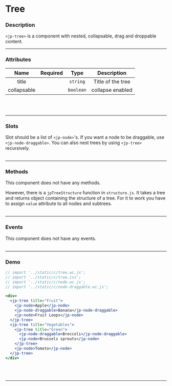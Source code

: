 <!-- import '../static/c/tree.wc.js';
import '../static/c/tree.css';
import '../static/c/node.wc.js';
import '../static/c/node-draggable.wc.js'; -->

# Tree

### Description

`<jp-tree>` is a component with nested, collapsable, drag and droppable content.
****

### Attributes

|  **Name**   | **Required** | **Type**  |  **Description**  |
| :---------: | :----------: | :-------: | :---------------: |
|    title    |              | `string`  | Title of the tree |
| collapsable |              | `boolean` | collapse enabled  |
<br></br>
****

### Slots

Slot should be a list of `<jp-node>`'s.
If you want a node to be draggable, use `<jp-node-draggable>`.
You can also nest trees by using `<jp-tree>` recursively.
<br></br>
****

### Methods

This component does not have any methods.

However, there is a `jpTreeStructure` function in `structure.js`. It takes a tree and returns object containing the structure of a tree. For it to work you have to assign `value` attribute to all nodes and subtrees.
<br></br>
****

### Events

This component does not have any events.
<br></br>
****

### Demo

```jsx live
// import '../static/c/tree.wc.js';
// import '../static/c/tree.css';
// import '../static/c/node.wc.js';
// import '../static/c/node-draggable.wc.js';

<div>
  <jp-tree title="Fruit">
    <jp-node>Apple</jp-node>
    <jp-node-draggable>Banana</jp-node-draggable>
    <jp-node>Fruit Loops</jp-node>
  </jp-tree>
  <jp-tree title="Vegetables">
    <jp-tree title="Green">
      <jp-node-draggable>Broccoli</jp-node-draggable>
      <jp-node>Brussels sprouts</jp-node>
    </jp-tree>
    <jp-node>Tomato</jp-node>
  </jp-tree>
</div>
```
<br></br>
****